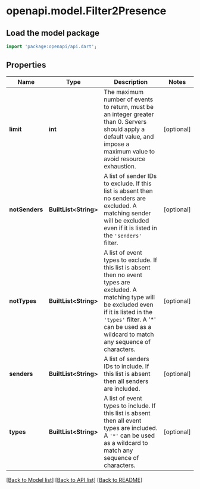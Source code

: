 # openapi.model.Filter2Presence

## Load the model package
```dart
import 'package:openapi/api.dart';
```

## Properties
Name | Type | Description | Notes
------------ | ------------- | ------------- | -------------
**limit** | **int** | The maximum number of events to return, must be an integer greater than 0.  Servers should apply a default value, and impose a maximum value to avoid resource exhaustion.  | [optional] 
**notSenders** | **BuiltList&lt;String&gt;** | A list of sender IDs to exclude. If this list is absent then no senders are excluded. A matching sender will be excluded even if it is listed in the `'senders'` filter. | [optional] 
**notTypes** | **BuiltList&lt;String&gt;** | A list of event types to exclude. If this list is absent then no event types are excluded. A matching type will be excluded even if it is listed in the `'types'` filter. A '*' can be used as a wildcard to match any sequence of characters. | [optional] 
**senders** | **BuiltList&lt;String&gt;** | A list of senders IDs to include. If this list is absent then all senders are included. | [optional] 
**types** | **BuiltList&lt;String&gt;** | A list of event types to include. If this list is absent then all event types are included. A `'*'` can be used as a wildcard to match any sequence of characters. | [optional] 

[[Back to Model list]](../README.md#documentation-for-models) [[Back to API list]](../README.md#documentation-for-api-endpoints) [[Back to README]](../README.md)


